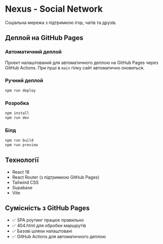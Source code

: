 # Nexus - Social Network

Соціальна мережа з підтримкою ігор, чатів та друзів.

## Деплой на GitHub Pages

### Автоматичний деплой
Проект налаштований для автоматичного деплою на GitHub Pages через GitHub Actions. При пуші в `main` гілку сайт автоматично оновиться.

### Ручний деплой
```bash
npm run deploy
```

### Розробка
```bash
npm install
npm run dev
```

### Білд
```bash
npm run build
npm run preview
```

## Технології
- React 18
- React Router (з підтримкою GitHub Pages)
- Tailwind CSS
- Supabase
- Vite

## Сумісність з GitHub Pages
- ✅ SPA роутинг працює правильно
- ✅ 404.html для обробки маршрутів
- ✅ Базові шляхи налаштовані
- ✅ GitHub Actions для автоматичного деплою
